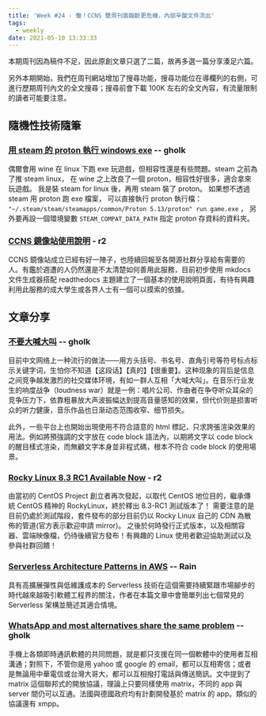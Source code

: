 ```yaml
---
title: 'Week #24 - 慟！CCNS 雙周刊面臨斷更危機，內部辛酸文件流出'
tags:
  - weekly
date: 2021-05-10 13:33:33
---
```


本期周刊因為稿件不足，因此原創文章只選了二篇，故再多選一篇分享湊足六篇。

另外本期開始，我們在周刊網站增加了搜尋功能，搜尋功能位在導欄列的右側，可進行歷期周刊內文的全文搜尋；搜尋前會下載 100K 左右的全文內容，有流量限制的讀者可能要注意。

## 隨機性技術隨筆

### [用 steam 的 proton 執行 windows exe](http://gholk.github.io/linux-proton-wine-outside-steam.html) -- gholk

偶爾會用 wine 在 linux 下跑 exe 玩遊戲，但相容性還是有些問題。steam 之前為了推 steam linux， 在 wine 之上改良了一個 proton，相容性好很多，適合拿來玩遊戲。 我是裝 steam for linux 後，再用 steam 裝了 proton。 如果想不透過 steam 用 proton 跑 exe 檔案， 可以直接執行 proton 執行檔： `"~/.steam/steam/steamapps/common/Proton 5.13/proton" run game.exe` ， 另外要再設一個環境變數 `STEAM_COMPAT_DATA_PATH` 指定 proton 存資料的資料夾。

### [CCNS 鏡像站使用說明](https://mirror.ccns.ncku.edu.tw) - r2

CCNS 鏡像站成立已經有好一陣子，也陸續回報至各開源社群分享給有需要的人。有鑑於週遭的人仍然還是不太清楚如何善用此服務，目前初步使用 mkdocs 文件生成器搭配 readthedocs 主題建立了一個基本的使用說明頁面，有待有興趣利用此服務的成大學生或各界人士有一個可以摸索的依據。

## 文章分享

### [不要大喊大叫](https://type.cyhsu.xyz/2021/03/do-not-shout/) -- gholk
目前中文网络上一种流行的做法——用方头括号、书名号、直角引号等符号标点标示关键字词，生怕你不知道【这段话】【真的】【很重要】。这种现象的背后是信息之间竞争越发激烈的社交媒体环境，有如一群人互相「大喊大叫」。在音乐行业发生的响度战争（loudness war）就是一例：唱片公司、作曲者在争夺听众耳朵的竞争压力下，依靠粗暴放大声波振幅达到提高音量感知的效果，但代价则是损害听众的听力健康，音乐作品也日渐动态范围收窄、细节损失。

此外，一些平台上也開始出現使用不符合語意的 html 標記，只求誇張渲染效果的用法。例如將預強調的文字放在 code block 語法內，以期將文字以 code block 的醒目樣式渲染，而無顧文字本身並非程式碼，根本不符合 code block 的使用場景。

### [Rocky Linux 8.3 RC1 Available Now](https://rockylinux.org/news/rocky-linux-8-3-rc1-release/) - r2

由當初的 CentOS Project 創立者再次發起，以取代 CentOS 地位目的，繼承傳統 CentOS 精神的 RockyLinux，終於釋出 8.3-RC1 測試版本了！ 需要注意的是目前仍處於測試階段，套件發布的部分目前仍以 Rocky Linux 自己的 CDN 為散佈的管道(官方表示歡迎申請 mirror)。 之後於何時發行正式版本，以及相關容器、雲端映像檔，仍待後續官方發布！有興趣的 Linux 使用者歡迎協助測試以及參與社群回饋！

### [Serverless Architecture Patterns in AWS](https://waswani.medium.com/serverless-architecture-patterns-in-aws-edeab0e46a32) -- Rain
具有高擴展彈性與低維護成本的 Serverless 技術在這個需要持續緊跟市場腳步的時代越來越吸引軟體工程界的關注，作者在本篇文章中會簡單列出七個常見的 Serverless 架構並簡述其適合情境。

### [WhatsApp and most alternatives share the same problem](https://stuker.com/2021/whatsapp-and-most-alternatives-share-the-same-problem/) -- gholk
手機上各類即時通訊軟體的共同問題，就是都只支援在同一個軟體中的使用者互相溝通；對照下，不管你是用 yahoo 或 google 的 email，都可以互相寄信；或者是無論用中華電信或台灣大哥大，都可以互相撥打電話與傳送簡訊。文中提到了 matrix 這個聯邦式的開放協議，理論上只要同樣使用 matrix，不同的 app 與 server 間仍可以互通。法國與德國政府均有計劃開發基於 matrix 的 app。類似的協議還有 xmpp。
